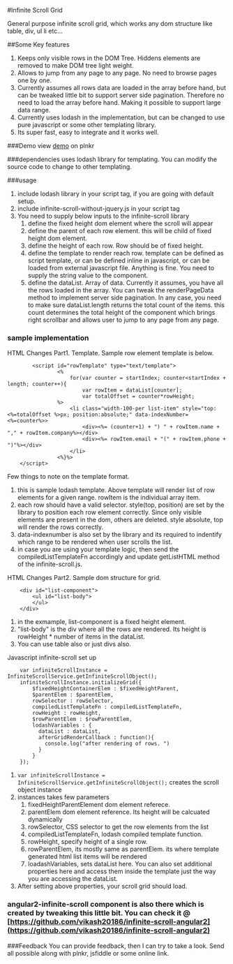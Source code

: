 #Infinite Scroll Grid

General purpose infinite scroll grid, which works any dom structure like table, div, ul li etc...

##Some Key features
1. Keeps only visible rows in the DOM Tree. Hiddens elements are removed to make DOM tree light weight.
2. Allows to jump from any page to any page. No need to browse pages one by one.
3. Currently assumes all rows data are loaded in the array before hand, but can be tweaked little bit to support server side pagination. Therefore no need to load the array before hand. Making it possible to support large data range.
4. Currently uses lodash in the implementation, but can be changed to use pure javascript or some other templating library.
5. Its super fast, easy to integrate and it works well.

###Demo
view [demo](http://plnkr.co/edit/3dAtzxTQMr8oXibUWA67?p=preview) on plnkr


###dependencies
uses lodash library for templating. You can modify the source code to change to other templating.

###usage
1. include lodash library in your script tag, if you are going with default setup.
2. include infinite-scroll-without-jquery.js in your script tag
3. You need to supply below inputs to the infinite-scroll library
   1. define the fixed height dom element where the scroll will appear
   2. define the parent of each row element. this will be child of fixed height dom element.
   3. define the height of each row. Row should be of fixed height.
   4. define the template to render reach row. template can be defined as script template, or can be defined inline in javascript, or can be loaded from external javascript file. Anything is fine. You need to supply the string value to the component.
   5. define the dataList. Array of data. Currently it assumes, you have all the rows loaded in the array. You can tweak the renderPageData method to implement server side pagination. In any case, you need to make sure dataList.length returns the total count of the items. this count determines the total height of the component which brings right scrollbar and allows user to jump to any page from any page.

### sample implementation
HTML Changes Part1. Template. Sample row element template is below.
```
		<script id="rowTemplate" type="text/template">
        		<% 
					for(var counter = startIndex; counter<startIndex + length; counter++){
						var rowItem = dataList[counter];
						var totalOffset = counter*rowHeight;
				%>
					<li class="width-100-per list-item" style="top:<%=totalOffset %>px; position:absolute;" data-indexNumber=<%=counter%>>
						<div><%= (counter+1) + ") " + rowItem.name + "," + rowItem.company%></div>
                  		<div><%= rowItem.email + "(" + rowItem.phone + ")"%></div>
					</li>
				<%}%>		
    </script>
```
Few things to note on the template format.
1. this is sample lodash template. Above template will render list of row elements for a given range. rowItem is the individual array item.
2. each row should have a valid selector. style(top, position) are set by the library to position each row element correctly. Since only visible elements are present in the dom, others are deleted. style absolute, top will render the rows correctly.
3. data-indexnumber is also set by the library and its required to indentify which range to be rendered when user scrolls the list.
4. in case you are using your template logic, then send the compiledListTemplateFn accordingly and update getListHTML method of the infinite-scroll.js.

HTML Changes Part2. Sample dom structure for grid.
```
	<div id="list-component">
        <ul id="list-body">
        </ul>
    </div>
```
1. in the exmample, list-component is a fixed height element.
2. "list-body" is the div where all the rows are rendered. Its height is rowHeight * number of items in the dataList.
3. You can use table also or just divs also.

Javascript infinite-scroll set up
```
	var infiniteScrollInstance = InfiniteScrollService.getInfiniteScrollObject();
  	infiniteScrollInstance.initializeGrid({
		$fixedHeightContainerElem : $fixedHeightParent,
		$parentElem : $parentElem,
		rowSelector : rowSelector,
		compiledListTemplateFn : compiledListTemplateFn,
		rowHeight : rowHeight,
		$rowParentElem : $rowParentElem,
		lodashVariables : {
		  dataList : dataList,
		  afterGridRenderCallback : function(){
		    console.log("after rendering of rows. ")
		  }
		}
	});

```
1. ```var infiniteScrollInstance = InfiniteScrollService.getInfiniteScrollObject();``` creates the scroll object instance
2. instances takes few parameters
	1. fixedHeightParentElement dom element referece.
	2. parentElem dom element reference. Its height will be calcuated dynamically
	3. rowSelector, CSS selector to get the row elements from the list
	4. compiledListTemplateFn, lodash compiled template function.
	5. rowHeight, specify height of a single row.
	6. rowParentElem, its mostly same as parentElem. its where template generated html list items will be rendered
	7. loadashVariables, sets dataList here. You can also set additional properties here and access them inside the template just the way you are accessing the dataList.
3. After  setting above properties, your scroll grid should load.

### angular2-infinite-scroll component is also there which is created by tweaking this little bit. You can check it @ [https://github.com/vikash20186/infinite-scroll-angular2](https://github.com/vikash20186/infinite-scroll-angular2)

###Feedback
You can provide feedback, then I can try to take a look. Send all possible along with plnkr, jsfiddle or some online link.
